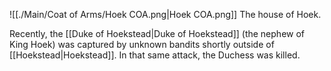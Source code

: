 ![[./Main/Coat of Arms/Hoek COA.png|Hoek COA.png]]
The house of Hoek.

Recently, the [[Duke of Hoekstead|Duke of Hoekstead]] (the nephew of King Hoek) was captured by unknown bandits shortly outside of [[Hoekstead|Hoekstead]]. In that same attack, the Duchess was killed.